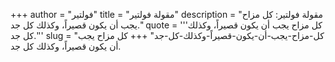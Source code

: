 +++
author = "فولتير"
title = "مقولة فولتير"
description = "مقولة فولتير: كل مزاح يجب أن يكون قصيراً، وكذلك كل جد."
quote = '''كل مزاح يجب أن يكون قصيراً، وكذلك كل جد.'''
slug = "كل-مزاح-يجب-أن-يكون-قصيراً-وكذلك-كل-جد"
+++
كل مزاح يجب أن يكون قصيراً، وكذلك كل جد.
